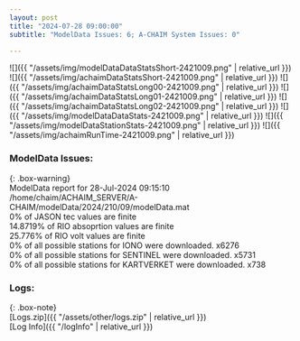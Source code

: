 ```yaml
---
layout: post
title: "2024-07-28 09:00:00"
subtitle: "ModelData Issues: 6; A-CHAIM System Issues: 0"

---
```


![]({{ "/assets/img/modelDataDataStatsShort-2421009.png" | relative_url }})
![]({{ "/assets/img/achaimDataStatsShort-2421009.png" | relative_url }})
![]({{ "/assets/img/achaimDataStatsLong00-2421009.png" | relative_url }})
![]({{ "/assets/img/achaimDataStatsLong01-2421009.png" | relative_url }})
![]({{ "/assets/img/achaimDataStatsLong02-2421009.png" | relative_url }})
![]({{ "/assets/img/modelDataDataStats-2421009.png" | relative_url }})
![]({{ "/assets/img/modelDataStationStats-2421009.png" | relative_url }})
![]({{ "/assets/img/achaimRunTime-2421009.png" | relative_url }})


### ModelData Issues:  
  
{: .box-warning}  
 ModelData report for 28-Jul-2024 09:15:10   
 /home/chaim/ACHAIM_SERVER/A-CHAIM/modelData/2024/210/09/modelData.mat   
 0% of JASON tec values are finite   
 14.8719% of RIO absoprtion values are finite   
 25.776% of RIO volt values are finite   
 0% of all possible stations for IONO were downloaded. x6276   
 0% of all possible stations for SENTINEL were downloaded. x5731   
 0% of all possible stations for KARTVERKET were downloaded. x738   
  


### Logs:  
  
{: .box-note}  
[Logs.zip]({{ "/assets/other/logs.zip" | relative_url }})  
[Log Info]({{ "/logInfo" | relative_url }})  
